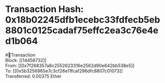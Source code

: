 
Transaction Hash: 0x18b02245dfb1ecebc33fdfecb5eb8801c0125cadaf75effc2ea3c76e4ed1b064
====================================================================================
  
#💸Transaction  
Block: [[14456732]]  
From: [[0x7f268357a8c2552623316e2562d90e642bb538e5]]  
To: [[0x5b3256965e7c3cf26e11fcaf296dfc8807c01073]]  
Transferred: 0.00375 Ether